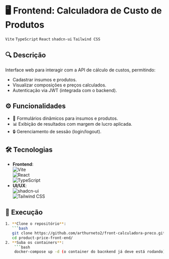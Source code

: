 # 🖥️ Frontend: Calculadora de Custo de Produtos  
`Vite` `TypeScript` `React` `shadcn-ui` `Tailwind CSS`  

## 🔍 Descrição  
Interface web para interagir com a API de cálculo de custos, permitindo:  
- Cadastrar insumos e produtos.  
- Visualizar composições e preços calculados.  
- Autenticação via JWT (integrada com o backend).  

## ⚙️ Funcionalidades  
- 📝 Formulários dinâmicos para insumos e produtos.  
- 📊 Exibição de resultados com margem de lucro aplicada.  
- 🔒 Gerenciamento de sessão (login/logout).  

## 🛠️ Tecnologias  
- **Frontend**:  
  ![Vite](https://img.shields.io/badge/Vite-4.x-%23646CFF?logo=vite)  
  ![React](https://img.shields.io/badge/React-18.x-%2361DAFB?logo=react)  
  ![TypeScript](https://img.shields.io/badge/TypeScript-5.x-%233178C6?logo=typescript)  
- **UI/UX**:  
  ![shadcn-ui](https://img.shields.io/badge/shadcn--ui-0.5.x-%23000000?logo=react)  
  ![Tailwind CSS](https://img.shields.io/badge/Tailwind_CSS-3.x-%2338B2AC?logo=tailwind-css)

## 🚀 Execução 
```bash
1. **Clone o repositório**:
   ```bash
   git clone https://github.com/arthurneto2/front-calculadora-preco.git
   cd product-price-front-end/
2. **Suba os containers**:
    ```bash
    docker-compose up -d (o container do bacnkend já deve está rodando)
